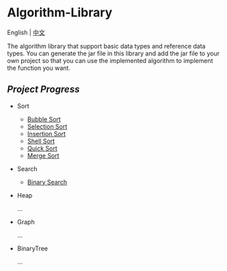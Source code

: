 # Algorithm-Library

English | [中文](https://github.com/InnoFang/Algorithms/blob/master/README_zh.md)

The algorithm library that support basic data types and reference data types. You can generate the jar file in this library and add the jar file to your own project so that you can use the implemented algorithm to implement the function you want.


## _Project Progress_

 + Sort
   - [Bubble Sort](https://github.com/InnoFang/Algorithm-Library/blob/master/src/io/innofang/sort/impl/BubbleSort.java)
   - [Selection Sort](https://github.com/InnoFang/Algorithms/blob/master/src/io/innofang/sort/impl/SelectionSort.java)
   - [Insertion Sort](https://github.com/InnoFang/Algorithms/blob/master/src/io/innofang/sort/impl/InsertionSort.java)
   - [Shell Sort](https://github.com/InnoFang/Algorithm-Library/blob/master/io/innofang/src/sort/impl/ShellSort.java)
   - [Quick Sort](https://github.com/InnoFang/Algorithm-Library/blob/master/io/innofang/src/sort/impl/QuickSort.java)
   - [Merge Sort](https://github.com/InnoFang/Algorithm-Library/blob/master/io/innofang/src/sort/impl/MergeSort.java)

 + Search  
 
   - [Binary Search](https://github.com/InnoFang/Algorithm-Library/blob/master/src/io/innofang/search/BinarySearch.java)
   
 + Heap
 
   ...

 + Graph
 
   ...

 + BinaryTree
 
   ...
   
